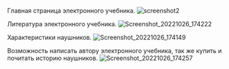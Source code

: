 Главная страница электронного учебника.
![screenshot2](https://user-images.githubusercontent.com/90903338/198208354-cbf19ff4-8960-414f-bdf8-a317f6943a98.png)

Литература электронного учебника.
![Screenshot_20221026_174222](https://user-images.githubusercontent.com/90903338/198019048-739e1fe5-8c38-455d-a2eb-7eb8aba1a17b.png)

Характеристики наушников.
![Screenshot_20221026_174149](https://user-images.githubusercontent.com/90903338/198019119-5e50a902-4986-4684-8103-3b7b592d59a2.png)

Возможность написать автору электронного учебника, так же купить и почитать историю наушников.
![Screenshot_20221026_174257](https://user-images.githubusercontent.com/90903338/198019203-0e8caabc-949e-4585-b874-20c2db323a94.png)
